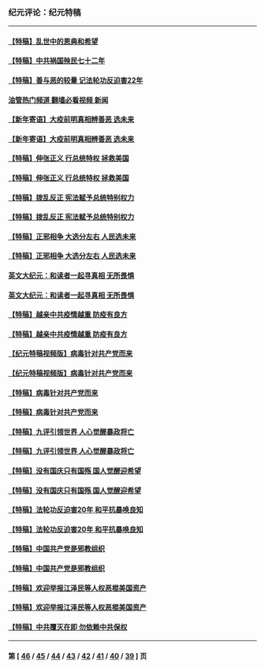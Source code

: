 ### 纪元评论：纪元特稿
---
#### [【特稿】乱世中的恩典和希望](../../pages/nsc424/n13734687.md?05160330) 
#### [【特稿】中共祸国殃民七十二年](../../pages/nsc424/n13272607.md?05160330) 
#### [【特稿】善与恶的较量 记法轮功反迫害22年](../../pages/nsc424/n13086597.md?05160330) 
#### [油管热门频道 翻墙必看视频 新闻](ok?05160330)
#### [【新年寄语】大疫前明真相辨善恶 选未来](../../pages/nsc424/n12660855.md?05160330) 
#### [【新年寄语】大疫前明真相辨善恶 选未来](../../pages/nsc424/n12660855.md?05160330) 
#### [【特稿】伸张正义 行总统特权 拯救美国](../../pages/nsc424/n12616806.md?05160330) 
#### [【特稿】伸张正义 行总统特权 拯救美国](../../pages/nsc424/n12616806.md?05160330) 
#### [【特稿】拨乱反正 宪法赋予总统特别权力](../../pages/nsc424/n12598306.md?05160330) 
#### [【特稿】拨乱反正 宪法赋予总统特别权力](../../pages/nsc424/n12598306.md?05160330) 
#### [【特稿】正邪相争 大选分左右 人民选未来](../../pages/nsc424/n12545208.md?05160330) 
#### [【特稿】正邪相争 大选分左右 人民选未来](../../pages/nsc424/n12545208.md?05160330) 
#### [英文大纪元：和读者一起寻真相 无所畏惧](../../pages/nsc424/n12542027.md?05160330) 
#### [英文大纪元：和读者一起寻真相 无所畏惧](../../pages/nsc424/n12542027.md?05160330) 
#### [【特稿】越亲中共疫情越重 防疫有良方](../../pages/nsc424/n12042989.md?05160330) 
#### [【特稿】越亲中共疫情越重 防疫有良方](../../pages/nsc424/n12042989.md?05160330) 
#### [【纪元特稿视频版】病毒针对共产党而来](../../pages/nsc424/n11977328.md?05160330) 
#### [【纪元特稿视频版】病毒针对共产党而来](../../pages/nsc424/n11977328.md?05160330) 
#### [【特稿】病毒针对共产党而来](../../pages/nsc424/n11928818.md?05160330) 
#### [【特稿】病毒针对共产党而来](../../pages/nsc424/n11928818.md?05160330) 
#### [【特稿】九评引领世界 人心觉醒暴政将亡](../../pages/nsc424/n11660496.md?05160330) 
#### [【特稿】九评引领世界 人心觉醒暴政将亡](../../pages/nsc424/n11660496.md?05160330) 
#### [【特稿】没有国庆只有国殇 国人觉醒迎希望](../../pages/nsc424/n11549354.md?05160330) 
#### [【特稿】没有国庆只有国殇 国人觉醒迎希望](../../pages/nsc424/n11549354.md?05160330) 
#### [【特稿】法轮功反迫害20年 和平抗暴唤良知](../../pages/nsc424/n11389135.md?05160330) 
#### [【特稿】法轮功反迫害20年 和平抗暴唤良知](../../pages/nsc424/n11389135.md?05160330) 
#### [【特稿】中国共产党是邪教组织](../../pages/nsc424/n11355551.md?05160330) 
#### [【特稿】中国共产党是邪教组织](../../pages/nsc424/n11355551.md?05160330) 
#### [【特稿】欢迎举报江泽民等人权恶棍美国资产](../../pages/nsc424/n11303040.md?05160330) 
#### [【特稿】欢迎举报江泽民等人权恶棍美国资产](../../pages/nsc424/n11303040.md?05160330) 
#### [【特稿】中共覆灭在即 勿依赖中共保权](../../pages/nsc424/n11278510.md?05160330) 

---
#### 第 [ [46](./46.md?05160330) / [45](./45.md?05160330) / [44](./44.md?05160330) / [43](./43.md?05160330) / [42](./42.md?05160330) / [41](./41.md?05160330) / [40](./40.md?05160330) / [39](./39.md?05160330) ] 页
